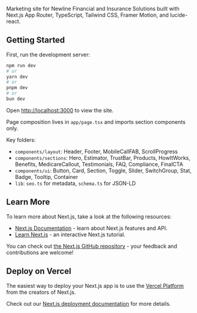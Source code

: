 Marketing site for Newline Financial and Insurance Solutions built with Next.js App Router, TypeScript, Tailwind CSS, Framer Motion, and lucide-react.

## Getting Started

First, run the development server:

```bash
npm run dev
# or
yarn dev
# or
pnpm dev
# or
bun dev
```

Open [http://localhost:3000](http://localhost:3000) to view the site.

Page composition lives in `app/page.tsx` and imports section components only.

Key folders:
- `components/layout`: Header, Footer, MobileCallFAB, ScrollProgress
- `components/sections`: Hero, Estimator, TrustBar, Products, HowItWorks, Benefits, MedicareCallout, Testimonials, FAQ, Compliance, FinalCTA
- `components/ui`: Button, Card, Section, Toggle, Slider, SwitchGroup, Stat, Badge, Tooltip, Container
- `lib`: `seo.ts` for metadata, `schema.ts` for JSON-LD

## Learn More

To learn more about Next.js, take a look at the following resources:

- [Next.js Documentation](https://nextjs.org/docs) - learn about Next.js features and API.
- [Learn Next.js](https://nextjs.org/learn) - an interactive Next.js tutorial.

You can check out [the Next.js GitHub repository](https://github.com/vercel/next.js) - your feedback and contributions are welcome!

## Deploy on Vercel

The easiest way to deploy your Next.js app is to use the [Vercel Platform](https://vercel.com/new?utm_medium=default-template&filter=next.js&utm_source=create-next-app&utm_campaign=create-next-app-readme) from the creators of Next.js.

Check out our [Next.js deployment documentation](https://nextjs.org/docs/app/building-your-application/deploying) for more details.
